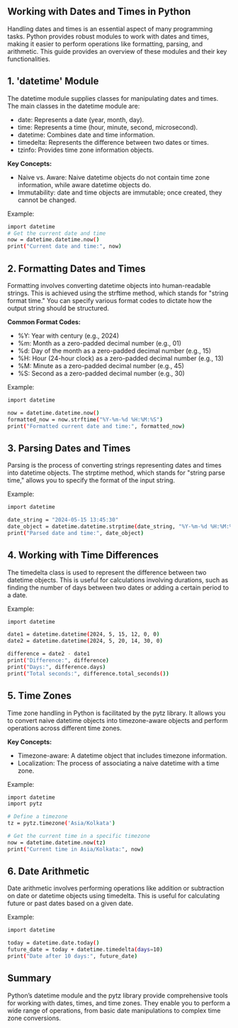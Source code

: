 ## Working with Dates and Times in Python
Handling dates and times is an essential aspect of many programming tasks. 
Python provides robust modules to work with dates and times, making it easier to perform operations like formatting, parsing, and arithmetic. 
This guide provides an overview of these modules and their key functionalities.

## 1. 'datetime' Module
The datetime module supplies classes for manipulating dates and times. The main classes in the datetime module are:

* date: Represents a date (year, month, day).
* time: Represents a time (hour, minute, second, microsecond).
* datetime: Combines date and time information.
* timedelta: Represents the difference between two dates or times.
* tzinfo: Provides time zone information objects.

**Key Concepts:**

* Naive vs. Aware: Naive datetime objects do not contain time zone information, while aware datetime objects do.
* Immutability: date and time objects are immutable; once created, they cannot be changed.

Example:
```bash
import datetime
# Get the current date and time
now = datetime.datetime.now()
print("Current date and time:", now)
```

## 2. Formatting Dates and Times
Formatting involves converting datetime objects into human-readable strings. This is achieved using the strftime method, which stands for "string format time." 
You can specify various format codes to dictate how the output string should be structured.

**Common Format Codes:**

* %Y: Year with century (e.g., 2024)
* %m: Month as a zero-padded decimal number (e.g., 01)
* %d: Day of the month as a zero-padded decimal number (e.g., 15)
* %H: Hour (24-hour clock) as a zero-padded decimal number (e.g., 13)
* %M: Minute as a zero-padded decimal number (e.g., 45)
* %S: Second as a zero-padded decimal number (e.g., 30)
  
Example:
```bash
import datetime

now = datetime.datetime.now()
formatted_now = now.strftime("%Y-%m-%d %H:%M:%S")
print("Formatted current date and time:", formatted_now)
```

## 3. Parsing Dates and Times
Parsing is the process of converting strings representing dates and times into datetime objects. The strptime method, which stands for "string parse time," 
allows you to specify the format of the input string.

Example:
```bash
import datetime

date_string = "2024-05-15 13:45:30"
date_object = datetime.datetime.strptime(date_string, "%Y-%m-%d %H:%M:%S")
print("Parsed date and time:", date_object)
```

## 4. Working with Time Differences
The timedelta class is used to represent the difference between two datetime objects. This is useful for calculations involving durations, such as finding the
number of days between two dates or adding a certain period to a date.

Example:
```bash
import datetime

date1 = datetime.datetime(2024, 5, 15, 12, 0, 0)
date2 = datetime.datetime(2024, 5, 20, 14, 30, 0)

difference = date2 - date1
print("Difference:", difference)
print("Days:", difference.days)
print("Total seconds:", difference.total_seconds())
```

## 5. Time Zones
Time zone handling in Python is facilitated by the pytz library. It allows you to convert naive datetime objects into timezone-aware objects and perform 
operations across different time zones.

**Key Concepts:**

* Timezone-aware: A datetime object that includes timezone information.
* Localization: The process of associating a naive datetime with a time zone.

Example:
```bash
import datetime
import pytz

# Define a timezone
tz = pytz.timezone('Asia/Kolkata')

# Get the current time in a specific timezone
now = datetime.datetime.now(tz)
print("Current time in Asia/Kolkata:", now)
```

## 6. Date Arithmetic
Date arithmetic involves performing operations like addition or subtraction on date or datetime objects using timedelta. This is useful for calculating future 
or past dates based on a given date.

Example:
```bash
import datetime

today = datetime.date.today()
future_date = today + datetime.timedelta(days=10)
print("Date after 10 days:", future_date)
```

## Summary
Python’s datetime module and the pytz library provide comprehensive tools for working with dates, times, and time zones. They enable you to perform a wide range 
of operations, from basic date manipulations to complex time zone conversions.
